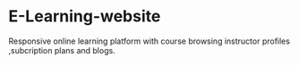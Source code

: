 # E-Learning-website
Responsive online learning platform with course browsing instructor profiles ,subcription plans and blogs.
